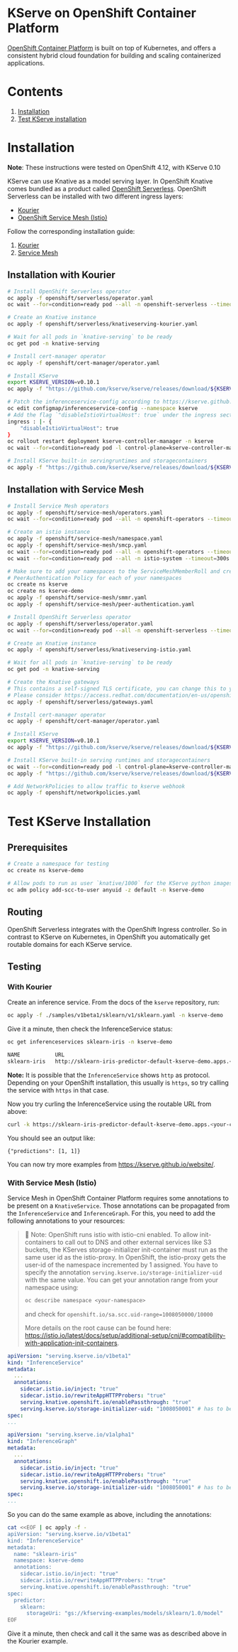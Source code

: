 # KServe on OpenShift Container Platform

[OpenShift Container Platform](https://www.openshift.com/products/container-platform) is built on top of Kubernetes, and offers a consistent hybrid cloud foundation for building and scaling containerized applications.

# Contents

1. [Installation](#installation)
2. [Test KServe installation](#test-kserve-installation)

# Installation

**Note**: These instructions were tested on OpenShift 4.12, with KServe 0.10

KServe can use Knative as a model serving layer. In OpenShift Knative comes bundled as a product called [OpenShift Serverless](https://docs.openshift.com/container-platform/latest/serverless/about/about-serverless.html). OpenShift Serverless can be installed with two different ingress layers:

* [Kourier](https://github.com/knative-sandbox/net-kourier)
* [OpenShift Service Mesh (Istio)](https://www.redhat.com/en/technologies/cloud-computing/openshift/what-is-openshift-service-mesh)

Follow the corresponding installation guide:

1. [Kourier](#installation-with-kourier)
2. [Service Mesh](#installation-with-service-mesh)

## Installation with Kourier

```bash
# Install OpenShift Serverless operator
oc apply -f openshift/serverless/operator.yaml
oc wait --for=condition=ready pod --all -n openshift-serverless --timeout=300s

# Create an Knative instance
oc apply -f openshift/serverless/knativeserving-kourier.yaml

# Wait for all pods in `knative-serving` to be ready
oc get pod -n knative-serving

# Install cert-manager operator
oc apply -f openshift/cert-manager/operator.yaml

# Install KServe
export KSERVE_VERSION=v0.10.1
oc apply -f "https://github.com/kserve/kserve/releases/download/${KSERVE_VERSION}/kserve.yaml"

# Patch the inferenceservice-config according to https://kserve.github.io/website/0.10/admin/serverless/kourier_networking/
oc edit configmap/inferenceservice-config --namespace kserve
# Add the flag `"disableIstioVirtualHost": true` under the ingress section
ingress : |- {
    "disableIstioVirtualHost": true
}
oc rollout restart deployment kserve-controller-manager -n kserve
oc wait --for=condition=ready pod -l control-plane=kserve-controller-manager -n kserve --timeout=300s

# Install KServe built-in servingruntimes and storagecontainers
oc apply -f "https://github.com/kserve/kserve/releases/download/${KSERVE_VERSION}/kserve-cluster-resources.yaml"
```

## Installation with Service Mesh

```bash
# Install Service Mesh operators
oc apply -f openshift/service-mesh/operators.yaml
oc wait --for=condition=ready pod --all -n openshift-operators --timeout=300s

# Create an istio instance
oc apply -f openshift/service-mesh/namespace.yaml
oc apply -f openshift/service-mesh/smcp.yaml
oc wait --for=condition=ready pod --all -n openshift-operators --timeout=300s
oc wait --for=condition=ready pod --all -n istio-system --timeout=300s

# Make sure to add your namespaces to the ServiceMeshMemberRoll and create a
# PeerAuthentication Policy for each of your namespaces
oc create ns kserve 
oc create ns kserve-demo
oc apply -f openshift/service-mesh/smmr.yaml
oc apply -f openshift/service-mesh/peer-authentication.yaml

# Install OpenShift Serverless operator
oc apply -f openshift/serverless/operator.yaml
oc wait --for=condition=ready pod --all -n openshift-serverless --timeout=300s

# Create an Knative instance
oc apply -f openshift/serverless/knativeserving-istio.yaml

# Wait for all pods in `knative-serving` to be ready
oc get pod -n knative-serving

# Create the Knative gateways
# This contains a self-signed TLS certificate, you can change this to your own
# Please consider https://access.redhat.com/documentation/en-us/openshift_container_platform/4.12/html/serverless/integrations#serverlesss-ossm-external-certs_serverless-ossm-setup for more information
oc apply -f openshift/serverless/gateways.yaml

# Install cert-manager operator
oc apply -f openshift/cert-manager/operator.yaml

# Install KServe
export KSERVE_VERSION=v0.10.1
oc apply -f "https://github.com/kserve/kserve/releases/download/${KSERVE_VERSION}/kserve.yaml"

# Install KServe built-in serving runtimes and storagecontainers
oc wait --for=condition=ready pod -l control-plane=kserve-controller-manager -n kserve --timeout=300s
oc apply -f "https://github.com/kserve/kserve/releases/download/${KSERVE_VERSION}/kserve-cluster-resources.yaml"

# Add NetworkPolicies to allow traffic to kserve webhook
oc apply -f openshift/networkpolicies.yaml
```

# Test KServe Installation

## Prerequisites
```bash
# Create a namespace for testing
oc create ns kserve-demo

# Allow pods to run as user `knative/1000` for the KServe python images, see python/*.Dockerfile
oc adm policy add-scc-to-user anyuid -z default -n kserve-demo
```

## Routing

OpenShift Serverless integrates with the OpenShift Ingress controller. So in contrast to KServe on Kubernetes, in OpenShift you automatically get routable domains for each KServe service. 

## Testing

### With Kourier

Create an inference service. From the docs of the `kserve` repository, run:

```bash
oc apply -f ./samples/v1beta1/sklearn/v1/sklearn.yaml -n kserve-demo
```

Give it a minute, then check the InferenceService status:

```bash
oc get inferenceservices sklearn-iris -n kserve-demo

NAME           URL                                                                                                            READY   PREV   LATEST   PREVROLLEDOUTREVISION   LATESTREADYREVISION                    AGE
sklearn-iris   http://sklearn-iris-predictor-default-kserve-demo.apps.<your-cluster-domain>   True           100                              sklearn-iris-predictor-default-00001   44s
```

**Note:** It is possible that the `InferenceService` shows `http` as protocol. Depending on your OpenShift installation, this usually is `https`, so try calling the service with `https` in that case.

Now you try curling the InferenceService using the routable URL from above:
```bash
curl -k https://sklearn-iris-predictor-default-kserve-demo.apps.<your-cluster-domain>/v1/models/sklearn-iris:predict -d '{"instances": [[6.8,  2.8,  4.8,  1.4],[6.0,  3.4,  4.5,  1.6]]}'
```

You should see an output like:

```
{"predictions": [1, 1]}
```

You can now try more examples from https://kserve.github.io/website/.


### With Service Mesh (Istio)

Service Mesh in OpenShift Container Platform requires some annotations to be present on a `KnativeService`. Those annotations can be propagated from the `InferenceService` and `InferenceGraph`. For this, you need to add the following annotations to your resources:

> 📝 Note: OpenShift runs istio with istio-cni enabled. To allow init-containers to call out to DNS and other external services like S3 buckets, the KServes storage-initializer init-container must run as the same user id as the istio-proxy.
> In OpenShift, the istio-proxy gets the user-id of the namespace incremented by 1 assigned. You have to specify the annotation `serving.kserve.io/storage-initializer-uid` with the same value.
> You can get your annotation range from your namespace using:
> 
> ```bash
> oc describe namespace <your-namespace>
> ```
> and check for `openshift.io/sa.scc.uid-range=1008050000/10000`
> 
> More details on the root cause can be found here: https://istio.io/latest/docs/setup/additional-setup/cni/#compatibility-with-application-init-containers.

```yaml
apiVersion: "serving.kserve.io/v1beta1"
kind: "InferenceService"
metadata:
  ...
  annotations:
    sidecar.istio.io/inject: "true"
    sidecar.istio.io/rewriteAppHTTPProbers: "true"
    serving.knative.openshift.io/enablePassthrough: "true"
    serving.kserve.io/storage-initializer-uid: "1008050001" # has to be changed to your namespaces value, see note above
spec:
...
```
```yaml
apiVersion: "serving.kserve.io/v1alpha1"
kind: "InferenceGraph"
metadata:
  ...
  annotations:
    sidecar.istio.io/inject: "true"
    sidecar.istio.io/rewriteAppHTTPProbers: "true"
    serving.knative.openshift.io/enablePassthrough: "true"
    serving.kserve.io/storage-initializer-uid: "1008050001" # has to be changed to your namespaces value, see note above
spec:
...
```

So you can do the same example as above, including the annotations:

```bash
cat <<EOF | oc apply -f -
apiVersion: "serving.kserve.io/v1beta1"
kind: "InferenceService"
metadata:
  name: "sklearn-iris"
  namespace: kserve-demo
  annotations:
    sidecar.istio.io/inject: "true"
    sidecar.istio.io/rewriteAppHTTPProbers: "true"
    serving.knative.openshift.io/enablePassthrough: "true"
spec:
  predictor:
    sklearn:
      storageUri: "gs://kfserving-examples/models/sklearn/1.0/model"
EOF
```

Give it a minute, then check and call it the same was as described above in the Kourier example.

